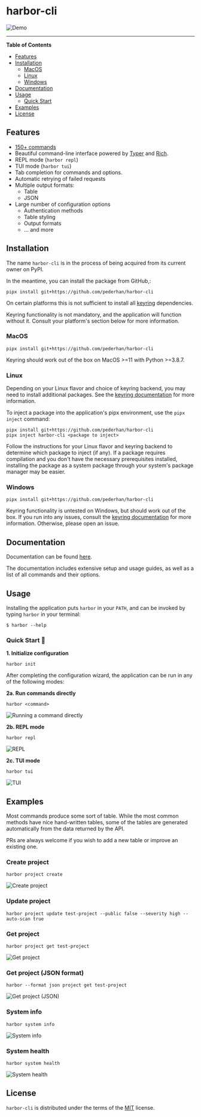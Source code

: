 # harbor-cli

<!-- [![PyPI - Version](https://img.shields.io/pypi/v/harbor-cli.svg)](https://pypi.org/project/harbor-cli)
[![PyPI - Python Version](https://img.shields.io/pypi/pyversions/harbor-cli.svg)](https://pypi.org/project/harbor-cli) -->

![Demo](docs/assets/readme/demo.gif)


-----

**Table of Contents**

- [Features](#features)
- [Installation](#installation)
  - [MacOS](#macos)
  - [Linux](#linux)
  - [Windows](#windows)
- [Documentation](#documentation)
- [Usage](#usage)
  - [Quick Start](#quick-start-)
- [Examples](#examples)
- [License](#license)

## Features

- [150+ commands](https://pederhan.github.io/harbor-cli/commands/)
- Beautiful command-line interface powered by [Typer](https://github.com/tiangolo/typer) and [Rich](https://github.com/Textualize/rich).
- REPL mode (`harbor repl`)
- TUI mode (`harbor tui`)
- Tab completion for commands and options.
- Automatic retrying of failed requests
- Multiple output formats:
    - Table
    - JSON
- Large number of configuration options
    - Authentication methods
    - Table styling
    - Output formats
    - ... and more


## Installation


The name `harbor-cli` is in the process of being acquired from its current owner on PyPI.

In the meantime, you can install the package from GitHub,:

```
pipx install git+https://github.com/pederhan/harbor-cli
```

On certain platforms this is not sufficient to install all [keyring](https://github.com/jaraco/keyring) dependencies.

Keyring functionality is not mandatory, and the application will function without it. Consult your platform's section below for more information.


### MacOS

```
pipx install git+https://github.com/pederhan/harbor-cli
```

Keyring should work out of the box on MacOS >=11 with Python >=3.8.7.


### Linux

Depending on your Linux flavor and choice of keyring backend, you may need to install additional packages. See the [keyring documentation](https://keyring.readthedocs.io/en/latest/#installing-keyring) for more information.

To inject a package into the application's pipx environment, use the `pipx inject` command:


```
pipx install git+https://github.com/pederhan/harbor-cli
pipx inject harbor-cli <package to inject>
```

Follow the instructions for your Linux flavor and keyring backend to determine which package to inject (if any). If a package requires compilation and you don't have the necessary prerequisites installed, installing the package as a system package through your system's package manager may be easier.

### Windows

```
pipx install git+https://github.com/pederhan/harbor-cli
```

Keyring functionality is untested on Windows, but should work out of the box. If you run into any issues, consult the [keyring documentation](https://github.com/jaraco/keyring#readme) for more information. Otherwise, please open an issue.




## Documentation

Documentation can be found [here](https://pederhan.github.io/harbor-cli/).

The documentation includes extensive setup and usage guides, as well as a list of all commands and their options.

## Usage


Installing the application puts `harbor` in your `PATH`, and can be invoked by typing `harbor` in your terminal:

```console
$ harbor --help
```



<!-- Cut before here -->

### Quick Start 🚀


**1. Initialize configuration**

```
harbor init
```

After completing the configuration wizard, the application can be run in any of the following modes:

**2a. Run commands directly**

```
harbor <command>
```

![Running a command directly](docs/assets/readme/command.png)

**2b. REPL mode**

```
harbor repl
```

![REPL](docs/assets/readme/repl.png)

**2c. TUI mode**

```
harbor tui
```

![TUI](docs/assets/readme/tui.png)

## Examples

Most commands produce some sort of table. While the most common methods have nice hand-written tables, some of the tables are generated automatically from the data returned by the API.

PRs are always welcome if you wish to add a new table or improve an existing one.

### Create project

```
harbor project create
```

![Create project](docs/assets/readme/examples/create_project.png)

### Update project


```
harbor project update test-project --public false --severity high --auto-scan true
```

### Get project

```
harbor project get test-project
```

![Get project](docs/assets/readme/examples/get_project.png)

### Get project (JSON format)

```
harbor --format json project get test-project
```

![Get project (JSON)](docs/assets/readme/examples/get_project_json.png)

### System info

```
harbor system info
```

<!-- All examples are running with COLUMNS=140. -->

![System info](docs/assets/readme/examples/system_info.png)

### System health

```
harbor system health
```

![System health](docs/assets/readme/examples/system_health.png)

## License

`harbor-cli` is distributed under the terms of the [MIT](https://spdx.org/licenses/MIT.html) license.
